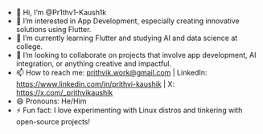- 👋 Hi, I’m @Pr1thv1-Kaush1k  
- 👀 I’m interested in App Development, especially creating innovative solutions using Flutter.  
- 🌱 I’m currently learning Flutter and studying AI and data science at college.  
- 💞️ I’m looking to collaborate on projects that involve app development, AI integration, or anything creative and impactful.  
- 📫 How to reach me: prithvik.work@gmail.com | LinkedIn: https://www.linkedin.com/in/prithvi-kaushik | X: https://x.com/_prithvikaushik  
- 😄 Pronouns: He/Him  
- ⚡ Fun fact: I love experimenting with Linux distros and tinkering with open-source projects!  


<!---
Pr1thv1-Kaush1k/Pr1thv1-Kaush1k is a ✨ special ✨ repository because its `README.md` (this file) appears on your GitHub profile.
You can click the Preview link to take a look at your changes.
--->
